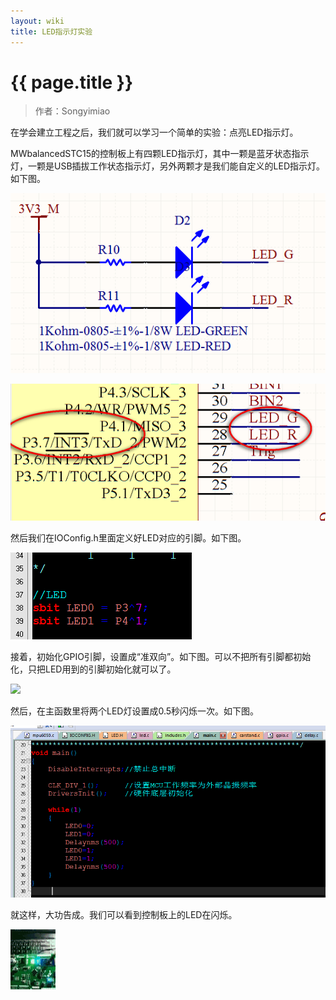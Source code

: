 ```yaml
---
layout: wiki
title: LED指示灯实验
---
```


# {{ page.title }}

> 作者：Songyimiao

在学会建立工程之后，我们就可以学习一个简单的实验：点亮LED指示灯。

MWbalancedSTC15的控制板上有四颗LED指示灯，其中一颗是蓝牙状态指示灯，一颗是USB插拔工作状态指示灯，另外两颗才是我们能自定义的LED指示灯。如下图。

![](/img/wiki/led-01.png)

![](/img/wiki/led-02.png)

然后我们在IOConfig.h里面定义好LED对应的引脚。如下图。

![](/img/wiki/led-03.png)

接着，初始化GPIO引脚，设置成“准双向”。如下图。可以不把所有引脚都初始化，只把LED用到的引脚初始化就可以了。

![](/img/wiki/led-04png)

然后，在主函数里将两个LED灯设置成0.5秒闪烁一次。如下图。

![](/img/wiki/led-05.png)

就这样，大功告成。我们可以看到控制板上的LED在闪烁。

![](/img/wiki/led-06.gif)

